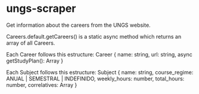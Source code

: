 # ungs-scraper
Get information about the careers from the UNGS website.

Careers.default.getCareers() is a static async method which returns an array of all Careers.

Each Career follows this estructure:
Career {
    name: string,
    url: string,
    async getStudyPlan(): Array<Subject>
}

Each Subject follows this estructure:
Subject {
    name: string,
    course_regime: ANUAL | SEMESTRAL | INDEFINIDO,
    weekly_hours: number, 
    total_hours: number,
    correlatives: Array<string>
}